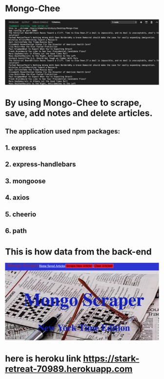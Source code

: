 # Mongo-Chee
![Scraper](/public/images/DOM.png)


# By using Mongo-Chee to **scrape, save, add notes and delete** articles. 
## The application used npm packages:
## 1. express 
## 2. express-handlebars
## 3. mongoose
## 4. axios 
## 5. cheerio
## 6. path 


# This is how data from the back-end

![](/public/images/backend.png)

# here is heroku link https://stark-retreat-70989.herokuapp.com
